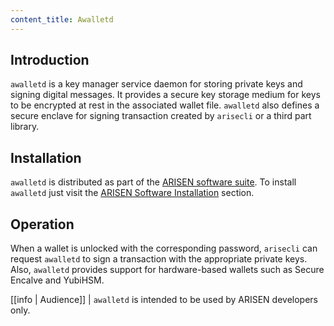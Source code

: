 ```yaml
---
content_title: Awalletd
---
```


## Introduction

`awalletd` is a key manager service daemon for storing private keys and signing digital messages. It provides a secure key storage medium for keys to be encrypted at rest in the associated wallet file. `awalletd` also defines a secure enclave for signing transaction created by `arisecli` or a third part library.

## Installation

`awalletd` is distributed as part of the [ARISEN software suite](https://github.com/arisenio/arisen/blob/master/README.md). To install `awalletd` just visit the [ARISEN Software Installation](../00_install/index.md) section.

## Operation

When a wallet is unlocked with the corresponding password, `arisecli` can request `awalletd` to sign a transaction with the appropriate private keys. Also, `awalletd` provides support for hardware-based wallets such as Secure Encalve and YubiHSM.

[[info | Audience]]
| `awalletd` is intended to be used by ARISEN developers only.

